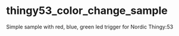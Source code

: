# thingy53_color_change_sample
Simple sample with red, blue, green led trigger for Nordic Thingy:53
